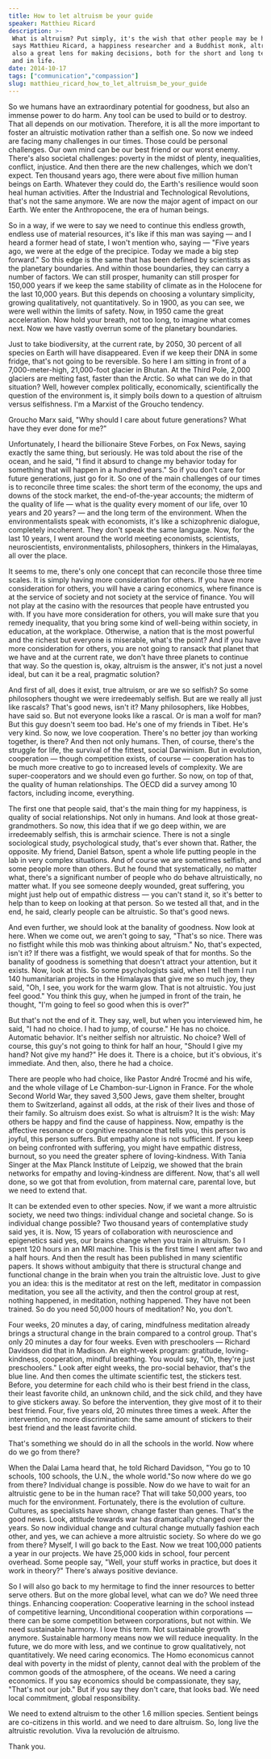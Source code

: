 ```yaml
---
title: How to let altruism be your guide
speaker: Matthieu Ricard
description: >-
 What is altruism? Put simply, it's the wish that other people may be happy. And,
 says Matthieu Ricard, a happiness researcher and a Buddhist monk, altruism is
 also a great lens for making decisions, both for the short and long term, in work
 and in life.
date: 2014-10-17
tags: ["communication","compassion"]
slug: matthieu_ricard_how_to_let_altruism_be_your_guide
---
```


So we humans have an extraordinary potential for goodness, but also an immense power to do
harm. Any tool can be used to build or to destroy. That all depends on our motivation.
Therefore, it is all the more important to foster an altruistic motivation rather than a
selfish one. So now we indeed are facing many challenges in our times. Those could be
personal challenges. Our own mind can be our best friend or our worst enemy. There's also
societal challenges: poverty in the midst of plenty, inequalities, conflict, injustice.
And then there are the new challenges, which we don't expect. Ten thousand years ago,
there were about five million human beings on Earth. Whatever they could do, the Earth's
resilience would soon heal human activities. After the Industrial and Technological
Revolutions, that's not the same anymore. We are now the major agent of impact on our
Earth. We enter the Anthropocene, the era of human beings.

So in a way, if we were to say we need to continue this endless growth, endless use of
material resources, it's like if this man was saying — and I heard a former head of state,
I won't mention who, saying — "Five years ago, we were at the edge of the precipice. Today
we made a big step forward." So this edge is the same that has been defined by scientists
as the planetary boundaries. And within those boundaries, they can carry a number of
factors. We can still prosper, humanity can still prosper for 150,000 years if we keep the
same stability of climate as in the Holocene for the last 10,000 years. But this depends
on choosing a voluntary simplicity, growing qualitatively, not quantitatively. So in 1900,
as you can see, we were well within the limits of safety. Now, in 1950 came the great
acceleration. Now hold your breath, not too long, to imagine what comes next. Now we have
vastly overrun some of the planetary boundaries.

Just to take biodiversity, at the current rate, by 2050, 30 percent of all species on
Earth will have disappeared. Even if we keep their DNA in some fridge, that's not going to
be reversible. So here I am sitting in front of a 7,000-meter-high, 21,000-foot glacier
in Bhutan. At the Third Pole, 2,000 glaciers are melting fast, faster than the Arctic. So
what can we do in that situation? Well, however complex politically, economically,
scientifically the question of the environment is, it simply boils down to a question of
altruism versus selfishness. I'm a Marxist of the Groucho tendency. 

Groucho Marx said, "Why should I care about future generations? What have they ever done
for me?" 

Unfortunately, I heard the billionaire Steve Forbes, on Fox News, saying exactly the same
thing, but seriously. He was told about the rise of the ocean, and he said, "I find it
absurd to change my behavior today for something that will happen in a hundred years." So
if you don't care for future generations, just go for it. So one of the main challenges of
our times is to reconcile three time scales: the short term of the economy, the ups and
downs of the stock market, the end-of-the-year accounts; the midterm of the quality of
life — what is the quality every moment of our life, over 10 years and 20 years? — and
the long term of the environment. When the environmentalists speak with economists, it's
like a schizophrenic dialogue, completely incoherent. They don't speak the same language.
Now, for the last 10 years, I went around the world meeting economists, scientists,
neuroscientists, environmentalists, philosophers, thinkers in the Himalayas, all over the
place.

It seems to me, there's only one concept that can reconcile those three time scales. It is
simply having more consideration for others. If you have more consideration for others,
you will have a caring economics, where finance is at the service of society and not
society at the service of finance. You will not play at the casino with the resources that
people have entrusted you with. If you have more consideration for others, you will make
sure that you remedy inequality, that you bring some kind of well-being within society,
in education, at the workplace. Otherwise, a nation that is the most powerful and the
richest but everyone is miserable, what's the point? And if you have more consideration
for others, you are not going to ransack that planet that we have and at the current rate,
we don't have three planets to continue that way. So the question is, okay, altruism is the
answer, it's not just a novel ideal, but can it be a real, pragmatic solution?

And first of all, does it exist, true altruism, or are we so selfish? So some philosophers
thought we were irredeemably selfish. But are we really all just like rascals? That's good
news, isn't it? Many philosophers, like Hobbes, have said so. But not everyone looks like
a rascal. Or is man a wolf for man? But this guy doesn't seem too bad. He's one of my
friends in Tibet. He's very kind. So now, we love cooperation. There's no better joy than
working together, is there? And then not only humans. Then, of course, there's the
struggle for life, the survival of the fittest, social Darwinism. But in evolution,
cooperation — though competition exists, of course — cooperation has to be much more
creative to go to increased levels of complexity. We are super-cooperators and we should
even go further. So now, on top of that, the quality of human relationships. The OECD did a
survey among 10 factors, including income, everything.

The first one that people said, that's the main thing for my happiness, is quality of
social relationships. Not only in humans. And look at those great-grandmothers. So now,
this idea that if we go deep within, we are irredeemably selfish, this is armchair
science. There is not a single sociological study, psychological study, that's ever shown
that. Rather, the opposite. My friend, Daniel Batson, spent a whole life putting people
in the lab in very complex situations. And of course we are sometimes selfish, and some
people more than others. But he found that systematically, no matter what, there's a
significant number of people who do behave altruistically, no matter what. If you see
someone deeply wounded, great suffering, you might just help out of empathic distress —
you can't stand it, so it's better to help than to keep on looking at that person. So we
tested all that, and in the end, he said, clearly people can be altruistic. So that's
good news.

And even further, we should look at the banality of goodness. Now look at here. When we
come out, we aren't going to say, "That's so nice. There was no fistfight while this mob 
was thinking about altruism." No, that's expected, isn't it? If there was a fistfight, we
would speak of that for months. So the banality of goodness is something that doesn't
attract your attention, but it exists. Now, look at this. So some psychologists said, when
I tell them I run 140 humanitarian projects in the Himalayas that give me so much joy,
they said, "Oh, I see, you work for the warm glow. That is not altruistic. You just feel
good." You think this guy, when he jumped in front of the train, he thought, "I'm going to
feel so good when this is over?" 

But that's not the end of it. They say, well, but when you interviewed him, he said, "I
had no choice. I had to jump, of course." He has no choice. Automatic behavior. It's
neither selfish nor altruistic. No choice? Well of course, this guy's not going to think
for half an hour, "Should I give my hand? Not give my hand?" He does it. There is a
choice, but it's obvious, it's immediate. And then, also, there he had a choice.

There are people who had choice, like Pastor André Trocmé and his wife, and the whole
village of Le Chambon-sur-Lignon in France. For the whole Second World War, they saved
3,500 Jews, gave them shelter, brought them to Switzerland, against all odds, at the risk
of their lives and those of their family. So altruism does exist. So what is altruism? It
is the wish: May others be happy and find the cause of happiness. Now, empathy is the
affective resonance or cognitive resonance that tells you, this person is joyful, this
person suffers. But empathy alone is not sufficient. If you keep on being confronted with
suffering, you might have empathic distress, burnout, so you need the greater sphere of
loving-kindness. With Tania Singer at the Max Planck Institute of Leipzig, we showed that
the brain networks for empathy and loving-kindness are different. Now, that's all well
done, so we got that from evolution, from maternal care, parental love, but we need to
extend that.

It can be extended even to other species. Now, if we want a more altruistic society, we
need two things: individual change and societal change. So is individual change possible?
Two thousand years of contemplative study said yes, it is. Now, 15 years of collaboration
with neuroscience and epigenetics said yes, our brains change when you train in altruism.
So I spent 120 hours in an MRI machine. This is the first time I went after two and a half
hours. And then the result has been published in many scientific papers. It shows without
ambiguity that there is structural change and functional change in the brain when you
train the altruistic love. Just to give you an idea: this is the meditator at rest on the
left, meditator in compassion meditation, you see all the activity, and then the control
group at rest, nothing happened, in meditation, nothing happened. They have not been
trained. So do you need 50,000 hours of meditation? No, you don't.

Four weeks, 20 minutes a day, of caring, mindfulness meditation already brings a
structural change in the brain compared to a control group. That's only 20 minutes a day
for four weeks. Even with preschoolers — Richard Davidson did that in Madison. An
eight-week program: gratitude, loving- kindness, cooperation, mindful breathing. You would
say, "Oh, they're just preschoolers." Look after eight weeks, the pro-social behavior,
that's the blue line. And then comes the ultimate scientific test, the stickers test.
Before, you determine for each child who is their best friend in the class, their least
favorite child, an unknown child, and the sick child, and they have to give stickers away.
So before the intervention, they give most of it to their best friend. Four, five years
old, 20 minutes three times a week. After the intervention, no more discrimination: the
same amount of stickers to their best friend and the least favorite child.

That's something we should do in all the schools in the world. Now where do we go from
there?

When the Dalai Lama heard that, he told Richard Davidson, "You go to 10 schools, 100
schools, the U.N., the whole world."So now where do we go from there? Individual change is
possible. Now do we have to wait for an altruistic gene to be in the human race? That
will take 50,000 years, too much for the environment. Fortunately, there is the evolution
of culture. Cultures, as specialists have shown, change faster than genes. That's the good
news. Look, attitude towards war has dramatically changed over the years. So now
individual change and cultural change mutually fashion each other, and yes, we can
achieve a more altruistic society. So where do we go from there? Myself, I will go back to
the East. Now we treat 100,000 patients a year in our projects. We have 25,000 kids in
school, four percent overhead. Some people say, "Well, your stuff works in practice, but
does it work in theory?" There's always positive deviance.

So I will also go back to my hermitage to find the inner resources to better serve
others. But on the more global level, what can we do? We need three things. Enhancing
cooperation: Cooperative learning in the school instead of competitive learning,
Unconditional cooperation within corporations — there can be some competition between
corporations, but not within. We need sustainable harmony. I love this term. Not
sustainable growth anymore. Sustainable harmony means now we will reduce inequality. In
the future, we do more with less, and we continue to grow qualitatively, not
quantitatively. We need caring economics. The Homo economicus cannot deal with poverty in
the midst of plenty, cannot deal with the problem of the common goods of the atmosphere,
of the oceans. We need a caring economics. If you say economics should be compassionate,
they say, "That's not our job." But if you say they don't care, that looks bad. We need
local commitment, global responsibility.

We need to extend altruism to the other 1.6 million species. Sentient beings are
co-citizens in this world. and we need to dare altruism. So, long live the altruistic
revolution. Viva la revolución de altruismo.

Thank you.

<!--
ad_duration=3.33
comment_count=128
event="TEDGlobal 2014"
external_start_time=0
intro_duration=11.82
is_subtitle_required="False"
is_talk_featured="True"
language="en"
language_swap="False"
native_language="en"
number_of_related_talks=6
number_of_speakers=1
number_of_subtitled_videos=32
number_of_tags=2
number_of_talk_download_languages=32
number_of_talk_more_resources=0
number_of_talk_recommendations=0
number_of_talks_take_actions=0
post_ad_duration=0.83
published_timestamp="2015-01-20 16:17:32"
recording_date="2014-10-17"
speaker_description="Monk, author, photographer"
speaker_is_published=1
speaker_name="Matthieu Ricard"
talk_name="How to let altruism be your guide"
talks_tags=["communication","compassion"]
url_audio="https://download.ted.com/talks/MatthieuRicard_2014G.mp3?apikey=acme-roadrunner"
url_photo_speaker="https://pe.tedcdn.com/images/ted/18857_254x191.jpg"
url_photo_talk="https://pe.tedcdn.com/images/ted/2d1d6429e1014795935681d657bc7a63a358ff07_2880x1620.jpg"
url_webpage="https://www.ted.com/talks/matthieu_ricard_how_to_let_altruism_be_your_guide"
video_type_name="TED Stage Talk"
-->